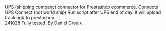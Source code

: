 UPS (shipping company) connector for Prestashop ecommerce.  Connects UPS Connect (not world ship) Run script after UPS end of day.
It will upload tracking# to prestashop.  
241028  Fully tested. By Daniel Groulx
